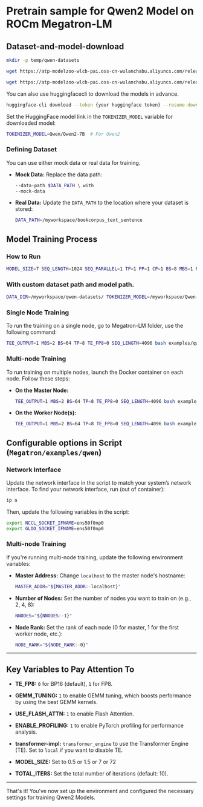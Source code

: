 # Pretrain sample for Qwen2 Model on ROCm Megatron-LM


## Dataset-and-model-download
```bash
mkdir -p temp/qwen-datasets

wget https://atp-modelzoo-wlcb-pai.oss-cn-wulanchabu.aliyuncs.com/release/models/pai-megatron-patch/qwen-datasets/wudao_qwenbpe_text_document.bin

wget https://atp-modelzoo-wlcb-pai.oss-cn-wulanchabu.aliyuncs.com/release/models/pai-megatron-patch/qwen-datasets/wudao_qwenbpe_text_document.idx
```
You can also use huggingfacecli to download the models in advance.

```bash
huggingface-cli download --token {your huggingface token} --resume-download Qwen/Qwen2-7B
```

Set the HuggingFace model link in the `TOKENIZER_MODEL` variable for downloaded model:
```bash
TOKENIZER_MODEL=Qwen/Qwen2-7B  # For Qwen2
```

###   Defining Dataset
You can use either mock data or real data for training.

- **Mock Data:**
  Replace the data path:
  ```bash
  --data-path $DATA_PATH \ with
  --mock-data
  ```

- **Real Data:**
  Update the `DATA_PATH` to the location where your dataset is stored:
  ```bash
  DATA_PATH=/myworkspace/bookcorpus_text_sentence
  ```


## Model Training Process

### How to Run
```bash
MODEL_SIZE=7 SEQ_LENGTH=1024 SEQ_PARALLEL=1 TP=1 PP=1 CP=1 BS=8 MBS=1 RECOMPUTE_ACTIVATIONS=0 DIST_OPTIM=1 USE_FLASH_ATTN=1 TE_FP8=0 TOTAL_ITERS=3 bash ./examples/qwen/train_qwen2.sh
```
###   With custom dataset path and model path.
```bash
DATA_DIR=/myworkspace/qwen-datasets/ TOKENIZER_MODEL=/myworkspace/Qwen-7b MODEL_SIZE=7 SEQ_LENGTH=1024 SEQ_PARALLEL=1 TP=1 PP=1 CP=1 BS=16 MBS=2 RECOMPUTE_ACTIVATIONS=0 DIST_OPTIM=1 USE_FLASH_ATTN=1 TE_FP8=0 TOTAL_ITERS=30 bash ./examples/qwen/train_qwen2.sh
```


###    Single Node Training
To run the training on a single node, go to Megatron-LM folder, use the following command:
```bash
TEE_OUTPUT=1 MBS=2 BS=64 TP=8 TE_FP8=0 SEQ_LENGTH=4096 bash examples/qwen/train_qwen2.sh
```


###    Multi-node Training
To run training on multiple nodes, launch the Docker container on each node. Follow these steps:

- **On the Master Node:**
  ```bash
  TEE_OUTPUT=1 MBS=2 BS=64 TP=8 TE_FP8=0 SEQ_LENGTH=4096 bash examples/qwen/train_qwen2.sh
  ```

- **On the Worker Node(s):**
  ```bash
  TEE_OUTPUT=1 MBS=2 BS=64 TP=8 TE_FP8=0 SEQ_LENGTH=4096 bash examples/qwen/train_qwen2.sh
  ```

## Configurable options in Script (`Megatron/examples/qwen`)

###    Network Interface
Update the network interface in the script to match your system’s network interface.
To find your network interface, run (out of container):
```bash
ip a
```
Then, update the following variables in the script:
```bash
export NCCL_SOCKET_IFNAME=ens50f0np0
export GLOO_SOCKET_IFNAME=ens50f0np0
```



###   Multi-node Training
If you're running multi-node training, update the following environment variables:

- **Master Address:**
  Change `localhost` to the master node's hostname:
  ```bash
  MASTER_ADDR="${MASTER_ADDR:-localhost}"
  ```

- **Number of Nodes:**
  Set the number of nodes you want to train on (e.g., 2, 4, 8):
  ```bash
  NNODES="${NNODES:-1}"
  ```

- **Node Rank:**
  Set the rank of each node (0 for master, 1 for the first worker node, etc.):
  ```bash
  NODE_RANK="${NODE_RANK:-0}"
  ```

---

## Key Variables to Pay Attention To

- **TE_FP8:**
  `0` for BP16 (default), `1` for FP8.

- **GEMM_TUNING:**
  `1` to enable GEMM tuning, which boosts performance by using the best GEMM kernels.

- **USE_FLASH_ATTN:**
  `1` to enable Flash Attention.

- **ENABLE_PROFILING:**
  `1` to enable PyTorch profiling for performance analysis.

- **transformer-impl:**
  `transformer_engine` to use the Transformer Engine (TE). Set to `local` if you want to disable TE.

- **MODEL_SIZE:**
  Set to 0.5 or 1.5 or 7 or 72

- **TOTAL_ITERS:**
  Set the total number of iterations (default: 10).

---

That's it! You've now set up the environment and configured the necessary settings for training Qwen2 Models.
